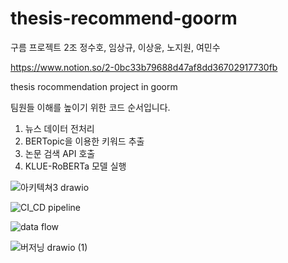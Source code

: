 # thesis-recommend-goorm

구름 프로젝트 2조
정수호, 임상규, 이상윤, 노지원, 여민수

https://www.notion.so/2-0bc33b79688d47af8dd36702917730fb

thesis rocommendation project in goorm



팀원들 이해를 높이기 위한 코드 순서입니다.
1. 뉴스 데이터 전처리
2. BERTopic을 이용한 키워드 추출
3. 논문 검색 API 호출
4. KLUE-RoBERTa 모델 실행


![아키텍쳐3 drawio](https://github.com/suhoJ/thesis-recommend-goorm/assets/95326370/5aff3977-99e6-4119-8edd-219b7ea0266e)

![CI_CD pipeline](https://github.com/suhoJ/thesis-recommend-goorm/assets/95326370/a769a04e-628b-4c52-9688-85a78497d90e)

![data flow](https://github.com/suhoJ/thesis-recommend-goorm/assets/95326370/f6e7588e-2fce-47cb-98ad-d5c84b95ac16)

![버저닝 drawio (1)](https://github.com/suhoJ/thesis-recommend-goorm/assets/95326370/7e6453bf-9fa6-466e-9de8-26ef01e92608)
